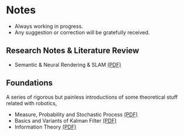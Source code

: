 # Notes

- Always working in progress.
- Any suggestion or correction will be gratefully received.

<!-- Some notes and slides are made when I try to learn everything with the Feynman Technique, i.e., pretend to be a teacher and a student simultaneously. I am willing to share them here. -->
## Research Notes & Literature Review
- Semantic & Neural Rendering & SLAM [(PDF)](https://github.com/xiaosq2000/notes/blob/main/novel_slam/slides/main.pdf)

## Foundations
A series of rigorous but painless introductions of some theoretical stuff related with robotics,
- Measure, Probability and Stochastic Process [(PDF)](https://github.com/xiaosq2000/notes/blob/main/measure_probability_and_stochastic_process/main.pdf)
- Basics and Variants of Kalman Filter [(PDF)](https://github.com/xiaosq2000/notes/blob/main/kalman_filter/main.pdf)
- Information Theory [(PDF)](https://github.com/xiaosq2000/notes/blob/main/information_theory/main.pdf)
<!-- Quaternions, Lie Algebra and Topology -->
<!-- FEJ-MSCKF for GNSS-Visual-Inertial Navigation, attached with C++ implementation and a simulation demo -->
